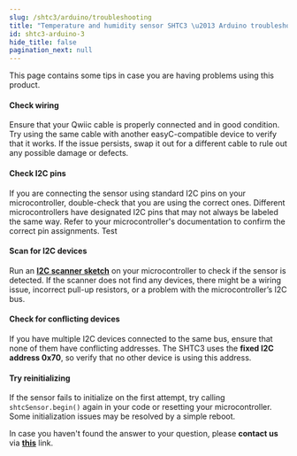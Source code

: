 ```yaml
---
slug: /shtc3/arduino/troubleshooting
title: "Temperature and humidity sensor SHTC3 \u2013 Arduino troubleshooting"
id: shtc3-arduino-3
hide_title: false
pagination_next: null
---
```

This page contains some tips in case you are having problems using this product.

<ExpandableSection title="My sensor won't initialize!">

#### Check wiring
Ensure that your Qwiic cable is properly connected and in good condition. Try using the same cable with another easyC-compatible device to verify that it works. If the issue persists, swap it out for a different cable to rule out any possible damage or defects.

#### Check I2C pins
If you are connecting the sensor using standard I2C pins on your microcontroller, double-check that you are using the correct ones. Different microcontrollers have designated I2C pins that may not always be labeled the same way. Refer to your microcontroller's documentation to confirm the correct pin assignments. Test

#### Scan for I2C devices
Run an [**I2C scanner sketch**](https://github.com/SolderedElectronics/Soldered-Hacky-Codes/tree/main/I2C_Scanner) on your microcontroller to check if the sensor is detected. If the scanner does not find any devices, there might be a wiring issue, incorrect pull-up resistors, or a problem with the microcontroller’s I2C bus.

#### Check for conflicting devices
If you have multiple I2C devices connected to the same bus, ensure that none of them have conflicting addresses. The SHTC3 uses the **fixed I2C address 0x70**, so verify that no other device is using this address.

#### Try reinitializing
If the sensor fails to initialize on the first attempt, try calling `shtcSensor.begin()` again in your code or resetting your microcontroller. Some initialization issues may be resolved by a simple reboot.

</ExpandableSection>


<InfoBox>In case you haven't found the answer to your question, please **contact us** via [**this**](https://soldered.com/contact/) link.</InfoBox>
